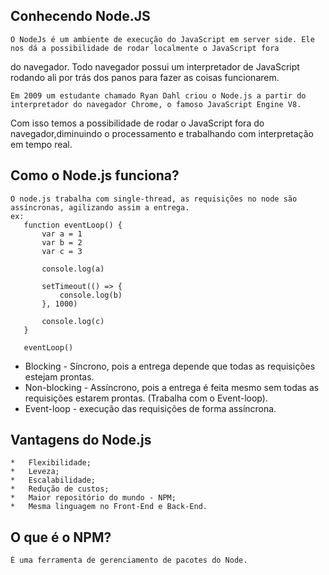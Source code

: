 ## Conhecendo Node.JS
    O NodeJs é um ambiente de execução do JavaScript em server side. Ele nos dá a possibilidade de rodar localmente o JavaScript fora
do navegador. Todo navegador possui um interpretador de JavaScript rodando ali por trás dos panos para fazer as coisas funcionarem.

    Em 2009 um estudante chamado Ryan Dahl criou o Node.js a partir do interpretador do navegador Chrome, o famoso JavaScript Engine V8.
Com isso temos a possibilidade de rodar o JavaScript fora do navegador,diminuindo o processamento e trabalhando com interpretação em tempo real.

## Como o Node.js funciona?
    O node.js trabalha com single-thread, as requisições no node são assíncronas, agilizando assim a entrega.
    ex:
       function eventLoop() {
           var a = 1
           var b = 2
           var c = 3

           console.log(a)

           setTimeout(() => {
               console.log(b)
           }, 1000)

           console.log(c)
       } 

       eventLoop()

* Blocking - Síncrono, pois a entrega depende que todas as requisições estejam prontas.
* Non-blocking - Assíncrono, pois a entrega é feita mesmo sem todas as requisições estarem prontas. (Trabalha com o Event-loop).
* Event-loop - execução das requisições de forma assíncrona.

## Vantagens do Node.js
    *   Flexibilidade;
    *   Leveza;
    *   Escalabilidade;
    *   Redução de custos;
    *   Maior repositório do mundo - NPM;
    *   Mesma linguagem no Front-End e Back-End.

## O que é o NPM?
    É uma ferramenta de gerenciamento de pacotes do Node.